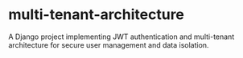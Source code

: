 # multi-tenant-architecture
A Django project implementing JWT authentication and multi-tenant architecture for secure user management and data isolation.
